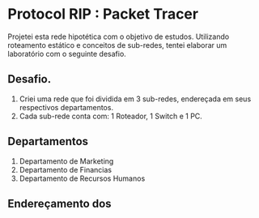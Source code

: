 # Protocol RIP : Packet Tracer
Projetei esta rede hipotética com o objetivo de estudos. Utilizando roteamento estático e conceitos de sub-redes, tentei elaborar um laboratório com o seguinte desafio.
## Desafio.
  1. Criei uma rede que foi dividida em 3 sub-redes, endereçada em seus respectivos departamentos.
  3. Cada sub-rede conta com: 1 Roteador, 1 Switch e 1 PC.
## Departamentos
  1. Departamento de Marketing
  2. Departamento de Financias
  3. Departamento de Recursos Humanos
## Endereçamento dos
